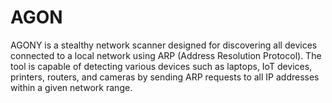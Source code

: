 # AGON
AGONY is a stealthy network scanner designed for discovering all devices connected to a local network using ARP (Address Resolution Protocol). The tool is capable of detecting various devices such as laptops, IoT devices, printers, routers, and cameras by sending ARP requests to all IP addresses within a given network range.

